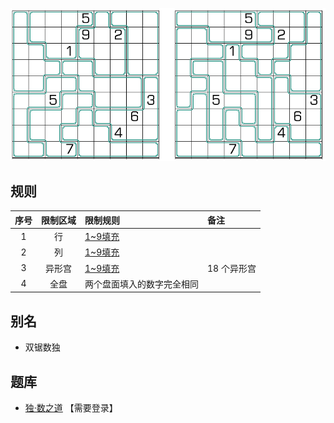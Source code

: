 ![](../../../images/sudoku/双胞锯齿数独.png)

## 规则
| 序号 | 限制区域 | 限制规则 | 备注 |
| :---: | :---: | :--- | :--- |
| 1 | 行 | [1~9填充] | |
| 2 | 列 | [1~9填充] | |
| 3 | 异形宫 | [1~9填充] | 18 个异形宫 |
| 4 | 全盘 | 两个盘面填入的数字完全相同 | |

## 别名
- 双锯数独

## 题库
- [独·数之道](http://www.sudokufans.org.cn/lx/game.index.php?type=j2) 【需要登录】

[1~9填充]: ../../../rules.md#1~9填充